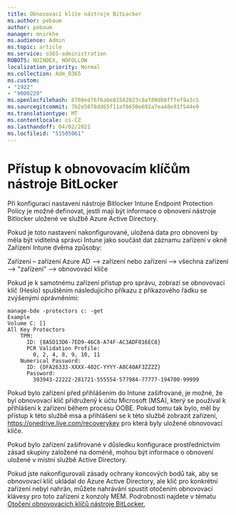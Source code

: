 ```yaml
---
title: Obnovovací klíče nástroje BitLocker
ms.author: pebaum
author: pebaum
manager: mnirkhe
ms.audience: Admin
ms.topic: article
ms.service: o365-administration
ROBOTS: NOINDEX, NOFOLLOW
localization_priority: Normal
ms.collection: Adm_O365
ms.custom:
- "1922"
- "9000220"
ms.openlocfilehash: 8708ed76f6abe81582823c8af89db8fffef9a3c5
ms.sourcegitcommit: 7b2e5078dd65f11af6650e692a7ea48e91f544e0
ms.translationtype: MT
ms.contentlocale: cs-CZ
ms.lasthandoff: 04/02/2021
ms.locfileid: "51505061"
---
```

# <a name="accessing-bitlocker-recovery-keys"></a>Přístup k obnovovacím klíčům nástroje BitLocker

Při konfiguraci nastavení nástroje Bitlocker Intune Endpoint Protection Policy je možné definovat, jestli mají být informace o obnovení nástroje Bitlocker uložené ve službě Azure Active Directory.

Pokud je toto nastavení nakonfigurované, uložená data pro obnovení by měla být viditelná správci Intune jako součást dat záznamu zařízení v okně Zařízení Intune dvěma způsoby:

Zařízení – zařízení Azure AD –> zařízení nebo zařízení –> všechna zařízení –> "zařízení" –> obnovovací klíče

Pokud je k samotnému zařízení přístup pro správu, zobrazí se obnovovací klíč (Heslo) spuštěním následujícího příkazu z příkazového řádku se zvýšenými oprávněními:

```
manage-bde -protectors c: -get
Example
Volume C: []
All Key Protectors
    TPM:
      ID: {8A5D13D6-7ED9-46C8-A74F-AC3ADF016EC8}
      PCR Validation Profile:
        0, 2, 4, 8, 9, 10, 11
    Numerical Password:
      ID: {DFA26333-XXXX-402C-YYYY-A8C40AF3ZZZZ}
      Password:
        393943-22222-281721-555554-577984-77777-194700-99999
```
Pokud bylo zařízení před přihlášením do Intune zašifrované, je možné, že byl obnovovací klíč přidružený k účtu Microsoft (MSA), který se používal k přihlášení k zařízení během procesu OOBE. Pokud tomu tak bylo, měl by přístup k této službě msa a přihlášení se k této službě zobrazit zařízení,  https://onedrive.live.com/recoverykey pro která byly uložené obnovovací klíče.
 
Pokud bylo zařízení zašifrované v důsledku konfigurace prostřednictvím zásad skupiny založené na doméně, mohou být informace o obnovení uložené v místní službě Active Directory.

Pokud jste nakonfigurovali zásady ochrany koncových bodů tak, aby se obnovovací klíč ukládal do Azure Active Directory, ale klíč pro konkrétní zařízení nebyl nahrán, můžete nahrávání spustit otočením obnovovací klávesy pro toto zařízení z konzoly MEM. Podrobnosti najdete v tématu [Otočení obnovovacích klíčů nástroje BitLocker.](https://docs.microsoft.com/mem/intune/protect/encrypt-devices#view-details-for-recovery-keys)

